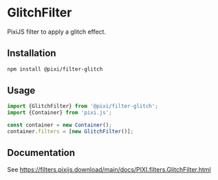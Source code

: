 # GlitchFilter

PixiJS filter to apply a glitch effect.

## Installation

```bash
npm install @pixi/filter-glitch
```

## Usage

```js
import {GlitchFilter} from '@pixi/filter-glitch';
import {Container} from 'pixi.js';

const container = new Container();
container.filters = [new GlitchFilter()];
```

## Documentation

See https://filters.pixijs.download/main/docs/PIXI.filters.GlitchFilter.html
